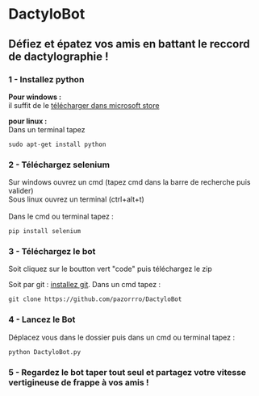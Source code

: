 # DactyloBot
## Défiez et épatez vos amis en battant le reccord de dactylographie !


### 1 - Installez python 
<b>Pour windows :</b> <br>
il suffit de le <a href="https://apps.microsoft.com/store/detail/python-39/9P7QFQMJRFP7?hl=fr-fr&gl=FR">télécharger dans microsoft store</a>


<b>pour linux :</b> <br>
Dans un terminal tapez
```
sudo apt-get install python
```

### 2 - Téléchargez selenium 

Sur windows ouvrez un cmd (tapez cmd dans la barre de recherche puis valider)<br>
Sous linux ouvrez un terminal (ctrl+alt+t)<br><br>
Dans le cmd ou terminal tapez :

```
pip install selenium
```

### 3 - Téléchargez le bot 
Soit cliquez sur le boutton vert "code" puis téléchargez le zip

Soit par git :
<a href="http://git-scm.com/download/win">installez git</a>.
Dans un cmd tapez :
```
git clone https://github.com/pazorrro/DactyloBot
```




### 4 - Lancez le Bot
Déplacez vous dans le dossier puis dans un cmd ou terminal tapez :
```
python DactyloBot.py
```

### 5 - Regardez le bot taper tout seul et partagez votre vitesse vertigineuse de frappe à vos amis !


